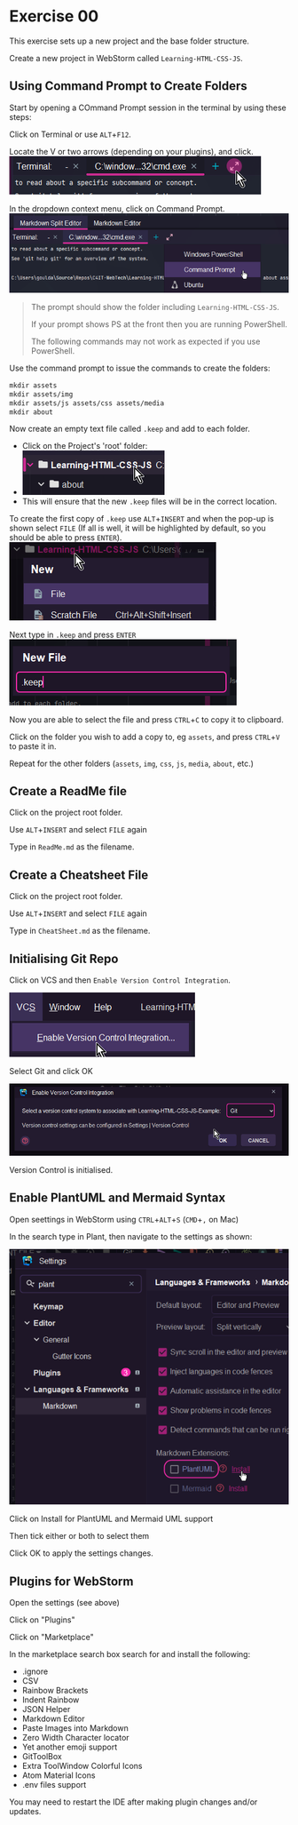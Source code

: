 # Exercise 00

This exercise sets up a new project and the base folder structure.

Create a new project in WebStorm called `Learning-HTML-CSS-JS`.

## Using Command Prompt to Create Folders

Start by opening a COmmand Prompt session in the terminal by using these steps:

Click on Terminal or use `ALT`+`F12`.

Locate the V or two arrows (depending on your plugins), and click.
![img_3.png](img_3.png)

In the dropdown context menu, click on Command Prompt.
![img_2.png](img_2.png)

> The prompt should show the folder including `Learning-HTML-CSS-JS`.
>
> If your prompt shows PS at the front then you are running PowerShell.
> 
> The following commands may not work as expected if you use PowerShell.

Use the command prompt to issue the commands to create the folders:
```shell
mkdir assets
mkdir assets/img
mkdir assets/js assets/css assets/media
mkdir about
```

Now create an empty text file called `.keep` and add to each folder.
   - Click on the Project's 'root' folder:
   - ![img_4.png](img_4.png)
   - This will ensure that the new `.keep` files will be in the correct location.

To create the first copy of `.keep` use `ALT`+`INSERT` and when the pop-up is shown 
select `FILE` (If all is well, it will be highlighted by default, so you should 
be able to press `ENTER`).
![img_6.png](img_6.png)

Next type in `.keep` and press `ENTER`
![img_5.png](img_5.png)

Now you are able to select the file and press `CTRL`+`C` to copy it to clipboard.

Click on the folder you wish to add a copy to, eg `assets`, and press `CTRL`+`V` to paste it in.

Repeat for the other folders (`assets`, `img`, `css`, `js`, `media`, `about`, etc.)

## Create a ReadMe file

Click on the project root folder.

Use `ALT`+`INSERT` and select `FILE` again

Type in `ReadMe.md` as the filename.

## Create a Cheatsheet File

Click on the project root folder.

Use `ALT`+`INSERT` and select `FILE` again

Type in `CheatSheet.md` as the filename.


## Initialising Git Repo

Click on VCS and then `Enable Version Control Integration`.

![img_7.png](img_7.png)

Select Git and click OK

![img_8.png](img_8.png)

Version Control is initialised.

## Enable PlantUML and Mermaid Syntax

Open seettings in WebStorm using `CTRL`+`ALT`+`S` (`CMD`+`,` on Mac)

In the search type in Plant, then navigate to the settings as shown:

![img_9.png](img_9.png)

Click on Install for PlantUML and Mermaid UML support

Then tick either or both to select them

Click OK to apply the settings changes.


## Plugins for WebStorm

Open the settings (see above)

Click on "Plugins"

Click on "Marketplace"

In the marketplace search box search for and install the following:

- .ignore
- CSV
- Rainbow Brackets
- Indent Rainbow
- JSON Helper
- Markdown Editor
- Paste Images into Markdown
- Zero Width Character locator
- Yet another emoji support
- GitToolBox
- Extra ToolWindow Colorful Icons
- Atom Material Icons
- .env files support

You may need to restart the IDE after making plugin changes and/or updates.
